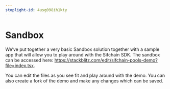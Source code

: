 ```yaml
---
stoplight-id: 4usg098ih1kty
---
```


# Sandbox

We’ve put together a very basic Sandbox solution together with a sample app that will allow you to play around with the Sifchain SDK. The sandbox can be accessed here: https://stackblitz.com/edit/sifchain-pools-demo?file=index.tsx.

You can edit the files as you see fit and play around with the demo. You can also create a fork of the demo and make any changes which can be saved.

